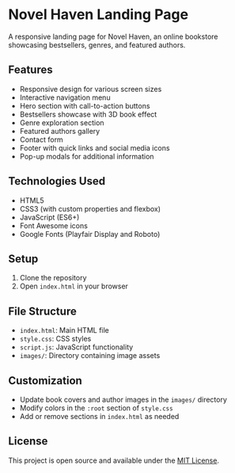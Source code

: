 # Novel Haven Landing Page

A responsive landing page for Novel Haven, an online bookstore showcasing bestsellers, genres, and featured authors.

## Features

- Responsive design for various screen sizes
- Interactive navigation menu
- Hero section with call-to-action buttons
- Bestsellers showcase with 3D book effect
- Genre exploration section
- Featured authors gallery
- Contact form
- Footer with quick links and social media icons
- Pop-up modals for additional information

## Technologies Used

- HTML5
- CSS3 (with custom properties and flexbox)
- JavaScript (ES6+)
- Font Awesome icons
- Google Fonts (Playfair Display and Roboto)

## Setup

1. Clone the repository
2. Open `index.html` in your browser
## File Structure

- `index.html`: Main HTML file
- `style.css`: CSS styles
- `script.js`: JavaScript functionality
- `images/`: Directory containing image assets

## Customization

- Update book covers and author images in the `images/` directory
- Modify colors in the `:root` section of `style.css`
- Add or remove sections in `index.html` as needed

## License

This project is open source and available under the [MIT License](LICENSE).
